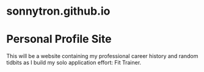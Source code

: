 # sonnytron.github.io 

# Personal Profile Site  

This will be a website containing my professional career history and random tidbits as I build my solo application effort: Fit Trainer.
